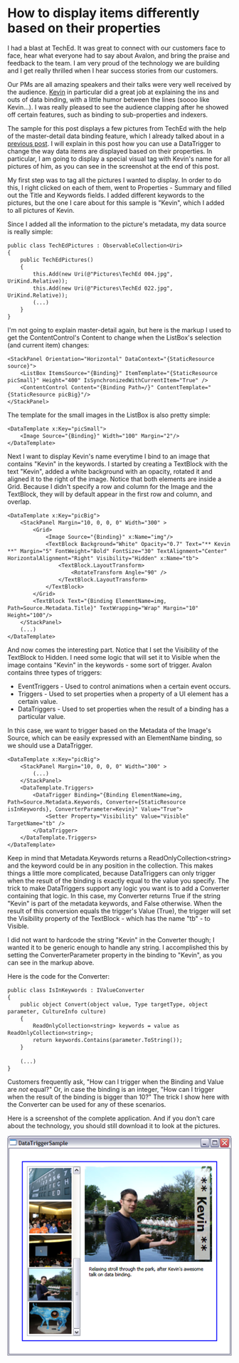 # How to display items differently based on their properties

I had a blast at TechEd. It was great to connect with our customers face to face, hear what everyone had to say about Avalon, and bring the praise and feedback to the team. I am very proud of the technology we are building and I get really thrilled when I hear success stories from our customers. 

Our PMs are all amazing speakers and their talks were very well received by the audience. <a href="http://work.j832.com/">Kevin</a> in particular did a great job at explaining the ins and outs of data binding, with a little humor between the lines (soooo like Kevin...). I was really pleased to see the audience clapping after he showed off certain features, such as binding to sub-properties and indexers.

The sample for this post displays a few pictures from TechEd with the help of the master-detail data binding feature, which I already talked about in a <a href="..\25-BindToEnum">previous post</a>. I will explain in this post how you can use a DataTrigger to change the way data items are displayed based on their properties. In particular, I am going to display a special visual tag with Kevin's name for all pictures of him, as you can see in the screenshot at the end of this post. 

My first step was to tag all the pictures I wanted to display. In order to do this, I right clicked on each of them, went to Properties - Summary and filled out the Title and Keywords fields. I added different keywords to the pictures, but the one I care about for this sample is "Kevin", which I added to all pictures of Kevin. 

Since I added all the information to the picture's metadata, my data source is really simple:

	public class TechEdPictures : ObservableCollection<Uri>
	{
		public TechEdPictures()
		{
			this.Add(new Uri(@"Pictures\TechEd 004.jpg", UriKind.Relative));
			this.Add(new Uri(@"Pictures\TechEd 022.jpg", UriKind.Relative));
			(...)
		}
	}

I'm not going to explain master-detail again, but here is the markup I used to get the ContentControl's Content to change when the ListBox's selection (and current item) changes:

	<StackPanel Orientation="Horizontal" DataContext="{StaticResource source}">
		<ListBox ItemsSource="{Binding}" ItemTemplate="{StaticResource picSmall}" Height="400" IsSynchronizedWithCurrentItem="True" />
		<ContentControl Content="{Binding Path=/}" ContentTemplate="{StaticResource picBig}"/>
	</StackPanel>

The template for the small images in the ListBox is also pretty simple:

	<DataTemplate x:Key="picSmall">
		<Image Source="{Binding}" Width="100" Margin="2"/>
	</DataTemplate>

Next I want to display Kevin's name everytime I bind to an image that contains "Kevin" in the keywords. I started by creating a TextBlock with the text "Kevin", added a white background with an opacity, rotated it and aligned it to the right of the image. Notice that both elements are inside a Grid. Because I didn't specify a row and column for the Image and the TextBlock, they will by default appear in the first row and column, and overlap.

	<DataTemplate x:Key="picBig">
		<StackPanel Margin="10, 0, 0, 0" Width="300" >
			<Grid>
				<Image Source="{Binding}" x:Name="img"/>
				<TextBlock Background="White" Opacity="0.7" Text="** Kevin **" Margin="5" FontWeight="Bold" FontSize="30" TextAlignment="Center" HorizontalAlignment="Right" Visibility="Hidden" x:Name="tb">
					<TextBlock.LayoutTransform>
						<RotateTransform Angle="90" />
					</TextBlock.LayoutTransform>
				</TextBlock>
			</Grid>
			<TextBlock Text="{Binding ElementName=img, Path=Source.Metadata.Title}" TextWrapping="Wrap" Margin="10" Height="100"/>
		</StackPanel>
		(...)
	</DataTemplate>

And now comes the interesting part. Notice that I set the Visibility of the TextBlock to Hidden. I need some logic that will set it to Visible when the image contains "Kevin" in the keywords - some sort of trigger. Avalon contains three types of triggers:

- EventTriggers - Used to control animations when a certain event occurs.
- Triggers - Used to set properties when a property of a UI element has a certain value.
- DataTriggers - Used to set properties when the result of a binding has a particular value.

In this case, we want to trigger based on the Metadata of the Image's Source, which can be easily expressed with an ElementName binding, so we should use a DataTrigger.

	<DataTemplate x:Key="picBig">
		<StackPanel Margin="10, 0, 0, 0" Width="300" >
			(...)
		</StackPanel>
		<DataTemplate.Triggers>
			<DataTrigger Binding="{Binding ElementName=img, Path=Source.Metadata.Keywords, Converter={StaticResource isInKeywords}, ConverterParameter=Kevin}" Value="True">
				<Setter Property="Visibility" Value="Visible" TargetName="tb" />
			</DataTrigger>
		</DataTemplate.Triggers>
	</DataTemplate>

Keep in mind that Metadata.Keywords returns a ReadOnlyCollection&lt;string&gt; and the keyword could be in any position in the collection. This makes things a little more complicated, because DataTriggers can only trigger when the result of the binding is exactly equal to the value you specify. The trick to make DataTriggers support any logic you want is to add a Converter containing that logic. In this case, my Converter returns True if the string "Kevin" is part of the metadata keywords, and False otherwise. When the result of this conversion equals the trigger's Value (True), the trigger will set the Visibility property of the TextBlock - which has the name "tb" - to Visible.

I did not want to hardcode the string "Kevin" in the Converter though; I wanted it to be generic enough to handle any string. I accomplished this by setting the ConverterParameter property in the binding to "Kevin", as you can see in the markup above.

Here is the code for the Converter:

	public class IsInKeywords : IValueConverter
	{
		public object Convert(object value, Type targetType, object parameter, CultureInfo culture)
		{
			ReadOnlyCollection<string> keywords = value as ReadOnlyCollection<string>;
			return keywords.Contains(parameter.ToString());
		}
	
		(...)
	}

Customers frequently ask, "How can I trigger when the Binding and Value are *not* equal?" Or, in case the binding is an integer, "How can I trigger when the result of the binding is bigger than 10?" The trick I show here with the Converter can be used for any of these scenarios.

Here is a screenshot of the complete application. And if you don't care about the technology, you should still download it to look at the pictures.  

![](Images/26DataTriggerSample.png)
